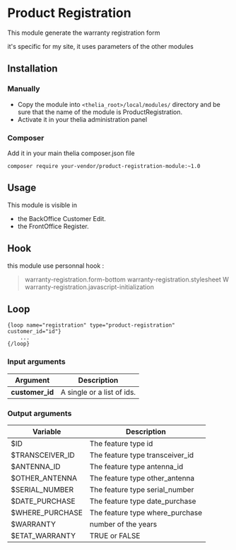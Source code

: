 # Product Registration

This module generate the warranty registration form

it's specific for my site, it uses parameters of the other modules

## Installation

### Manually

* Copy the module into ```<thelia_root>/local/modules/``` directory and be sure that the name of the module is ProductRegistration.
* Activate it in your thelia administration panel

### Composer

Add it in your main thelia composer.json file

```
composer require your-vendor/product-registration-module:~1.0
```

## Usage

This module is visible in 
 - the BackOffice Customer Edit.
 - the FrontOffice Register.

## Hook

this module use personnal hook :
>   warranty-registration.form-bottom
>   warranty-registration.stylesheet
W   warranty-registration.javascript-initialization


## Loop

```smarty
{loop name="registration" type="product-registration" customer_id="id"}
    ...
{/loop}
```

### Input arguments

|Argument |Description |
|---      |--- |
|**customer_id** | A single or a list of ids. |

### Output arguments

|Variable   |Description |
|---        |--- |
|$ID    | The feature type id |
|$TRANSCEIVER_ID    | The feature type transceiver_id |
|$ANTENNA_ID    | The feature type antenna_id |
|$OTHER_ANTENNA   | The feature type other_antenna |
|$SERIAL_NUMBER    | The feature type serial_number |
|$DATE_PURCHASE    | The feature type date_purchase |
|$WHERE_PURCHASE    | The feature type where_purchase |
|$WARRANTY    | number of the years |
|$ETAT_WARRANTY    | TRUE or FALSE |

